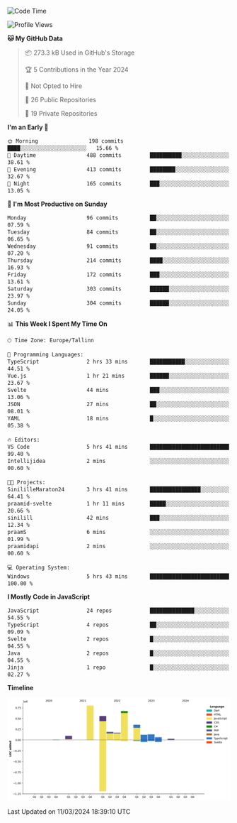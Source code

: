 <!--START_SECTION:waka-->
![Code Time](http://img.shields.io/badge/Code%20Time-690%20hrs%2049%20mins-blue)

![Profile Views](http://img.shields.io/badge/Profile%20Views-0-blue)

**🐱 My GitHub Data** 

> 📦 273.3 kB Used in GitHub's Storage 
 > 
> 🏆 5 Contributions in the Year 2024
 > 
> 🚫 Not Opted to Hire
 > 
> 📜 26 Public Repositories 
 > 
> 🔑 19 Private Repositories 
 > 
**I'm an Early 🐤** 

```text
🌞 Morning                198 commits         ████░░░░░░░░░░░░░░░░░░░░░   15.66 % 
🌆 Daytime                488 commits         ██████████░░░░░░░░░░░░░░░   38.61 % 
🌃 Evening                413 commits         ████████░░░░░░░░░░░░░░░░░   32.67 % 
🌙 Night                  165 commits         ███░░░░░░░░░░░░░░░░░░░░░░   13.05 % 
```
📅 **I'm Most Productive on Sunday** 

```text
Monday                   96 commits          ██░░░░░░░░░░░░░░░░░░░░░░░   07.59 % 
Tuesday                  84 commits          ██░░░░░░░░░░░░░░░░░░░░░░░   06.65 % 
Wednesday                91 commits          ██░░░░░░░░░░░░░░░░░░░░░░░   07.20 % 
Thursday                 214 commits         ████░░░░░░░░░░░░░░░░░░░░░   16.93 % 
Friday                   172 commits         ███░░░░░░░░░░░░░░░░░░░░░░   13.61 % 
Saturday                 303 commits         ██████░░░░░░░░░░░░░░░░░░░   23.97 % 
Sunday                   304 commits         ██████░░░░░░░░░░░░░░░░░░░   24.05 % 
```


📊 **This Week I Spent My Time On** 

```text
🕑︎ Time Zone: Europe/Tallinn

💬 Programming Languages: 
TypeScript               2 hrs 33 mins       ███████████░░░░░░░░░░░░░░   44.51 % 
Vue.js                   1 hr 21 mins        ██████░░░░░░░░░░░░░░░░░░░   23.67 % 
Svelte                   44 mins             ███░░░░░░░░░░░░░░░░░░░░░░   13.06 % 
JSON                     27 mins             ██░░░░░░░░░░░░░░░░░░░░░░░   08.01 % 
YAML                     18 mins             █░░░░░░░░░░░░░░░░░░░░░░░░   05.38 % 

🔥 Editors: 
VS Code                  5 hrs 41 mins       █████████████████████████   99.40 % 
Intellijidea             2 mins              ░░░░░░░░░░░░░░░░░░░░░░░░░   00.60 % 

🐱‍💻 Projects: 
SinililleMaraton24       3 hrs 41 mins       ████████████████░░░░░░░░░   64.41 % 
praamid-svelte           1 hr 11 mins        █████░░░░░░░░░░░░░░░░░░░░   20.66 % 
sinilill                 42 mins             ███░░░░░░░░░░░░░░░░░░░░░░   12.34 % 
praamS                   6 mins              ░░░░░░░░░░░░░░░░░░░░░░░░░   01.99 % 
praamidapi               2 mins              ░░░░░░░░░░░░░░░░░░░░░░░░░   00.60 % 

💻 Operating System: 
Windows                  5 hrs 43 mins       █████████████████████████   100.00 % 
```

**I Mostly Code in JavaScript** 

```text
JavaScript               24 repos            ██████████████░░░░░░░░░░░   54.55 % 
TypeScript               4 repos             ██░░░░░░░░░░░░░░░░░░░░░░░   09.09 % 
Svelte                   2 repos             █░░░░░░░░░░░░░░░░░░░░░░░░   04.55 % 
Java                     2 repos             █░░░░░░░░░░░░░░░░░░░░░░░░   04.55 % 
Jinja                    1 repo              █░░░░░░░░░░░░░░░░░░░░░░░░   02.27 % 
```



**Timeline**

![Lines of Code chart](https://raw.githubusercontent.com/Piilu/Piilu/main/assets/bar_graph.png)


 Last Updated on 11/03/2024 18:39:10 UTC
<!--END_SECTION:waka-->